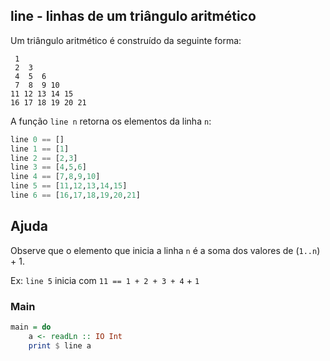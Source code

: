 ## line - linhas de um triângulo aritmético

Um triângulo aritmético é construído da seguinte forma:

```
 1
 2  3
 4  5  6
 7  8  9 10
11 12 13 14 15
16 17 18 19 20 21
```

A função `line n` retorna os elementos da linha `n`:


```hs
line 0 == []
line 1 == [1]
line 2 == [2,3]
line 3 == [4,5,6]
line 4 == [7,8,9,10]
line 5 == [11,12,13,14,15]
line 6 == [16,17,18,19,20,21]
```

## Ajuda
Observe que o elemento que inicia a linha `n` é a soma dos valores de (`1..n`) + 1.

Ex: `line 5` inicia com `11 == 1 + 2 + 3 + 4` + `1`

<!--MAIN_BEGIN-->
### Main
```hs
main = do
    a <- readLn :: IO Int
    print $ line a

```
<!--MAIN_END-->